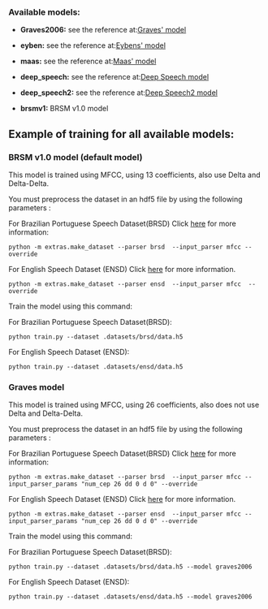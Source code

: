 ### Available models: 

- **Graves2006:** see the reference at:[Graves' model](ftp://ftp.idsia.ch/pub/juergen/icml2006.pdf)

- **eyben:** see the reference at:[Eybens' model](http://ieeexplore.ieee.org/abstract/document/5373257/)

- **maas:** see the reference at:[Maas' model](http://www.aclweb.org/anthology/N15-1038)


- **deep_speech:** see the reference at:[Deep Speech model](https://arxiv.org/abs/1412.5567)


- **deep_speech2:** see the reference at:[Deep Speech2 model](https://arxiv.org/abs/1512.02595)

- **brsmv1:** BRSM v1.0 model


## Example of training for all available models:



### BRSM v1.0 model (default model)

This model is trained using MFCC, using 13 coefficients, also  use Delta and Delta-Delta.

You must preprocess the dataset in an hdf5 file by using the following parameters :

For Brazilian Portuguese Speech Dataset(BRSD) Click [here](datasets.md) for more information:
```
python -m extras.make_dataset --parser brsd  --input_parser mfcc --override

```

For English Speech Dataset (ENSD) Click [here](docs/datasets.md) for more information.
```
python -m extras.make_dataset --parser ensd  --input_parser mfcc  --override

```

Train the model using this command:

For Brazilian Portuguese Speech Dataset(BRSD):

```   
python train.py --dataset .datasets/brsd/data.h5 

```
For English Speech Dataset (ENSD):


```   
python train.py --dataset .datasets/ensd/data.h5 

```


### Graves model

This model is trained using MFCC, using 26 coefficients, also does not use Delta and Delta-Delta.

You must preprocess the dataset in an hdf5 file by using the following parameters :

For Brazilian Portuguese Speech Dataset(BRSD) Click [here](datasets.md) for more information:
```
python -m extras.make_dataset --parser brsd  --input_parser mfcc --input_parser_params "num_cep 26 dd 0 d 0" --override

```

For English Speech Dataset (ENSD) Click [here](docs/datasets.md) for more information.
```
python -m extras.make_dataset --parser ensd  --input_parser mfcc --input_parser_params "num_cep 26 dd 0 d 0" --override

```


Train the model using this command:

For Brazilian Portuguese Speech Dataset(BRSD):

```   
python train.py --dataset .datasets/brsd/data.h5 --model graves2006

```
For English Speech Dataset (ENSD):


```   
python train.py --dataset .datasets/ensd/data.h5 --model graves2006

```









